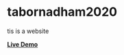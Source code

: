 # tabornadham2020
tis is a website

**[Live Demo](https://mardionysiusocym.github.io/tabornadham2020/home.html)**

